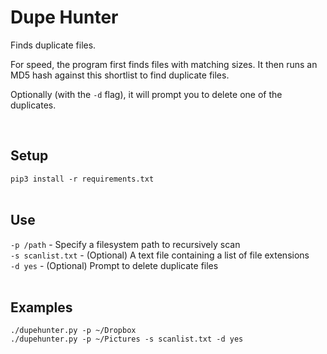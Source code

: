 # Dupe Hunter

Finds duplicate files.  

For speed, the program first finds files with matching sizes. It then runs an MD5 hash against this shortlist to find duplicate files.  

Optionally (with the `-d` flag), it will prompt you to delete one of the duplicates. 

&nbsp;

## Setup
`pip3 install -r requirements.txt`  
&nbsp;

## Use
`-p /path` - Specify a filesystem path to recursively scan  
`-s scanlist.txt` -  (Optional) A text file containing a list of file extensions  
`-d yes` - (Optional) Prompt to delete duplicate files  
&nbsp;

## Examples
`./dupehunter.py -p ~/Dropbox`  
`./dupehunter.py -p ~/Pictures -s scanlist.txt -d yes`  